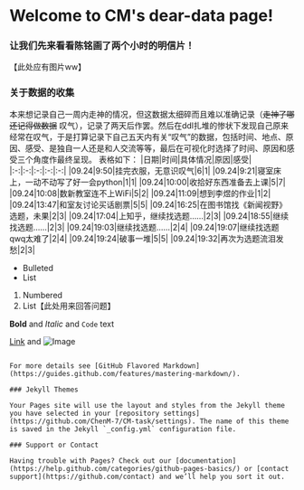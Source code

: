 # Welcome to CM's dear-data page!

### 让我们先来看看陈铭画了两个小时的明信片！
【此处应有图片ww】

### 关于数据的收集
本来想记录自己一周内走神的情况，但这数据太细碎而且难以准确记录（~~走神了哪还记得做数据~~ 叹气），记录了两天后作罢。然后在ddl扎堆的惨状下发现自己原来经常在叹气，于是打算记录下自己五天内有关“叹气”的数据，包括时间、地点、原因、感受、是独自一人还是和人交流等等，最后在可视化时选择了时间、原因和感受三个角度作最终呈现。
表格如下：
|日期|时间|具体情况|原因|感受|
|:-:|:-:|:-:|:-:|:-:|
|09.24|9:50|挂完衣服，无意识叹气|6|1|
|09.24|9:21|寝室床上，一动不动写了好一会python|1|1|
|09.24|10:00|收拾好东西准备去上课|5|7|
|09.24|10:08|数新教室连不上WiFi|5|2|
|09.24|11:09|想到李煜的作业|1|2|
|09.24|13:47|和室友讨论买话剧票|5|5|
|09.24|16:25|在图书馆找《新闻视野》选题，未果|2|3|
|09.24|17:04|上知乎，继续找选题……|2|3|
|09.24|18:55|继续找选题……|2|3|
|09.24|19:03|继续找选题……|2|4|
|09.24|19:07|继续找选题 qwq太难了|2|4|
|09.24|19:24|破事一堆|5|5|
|09.24|19:32|再次为选题流泪发愁|2|3|



- Bulleted
- List

1. Numbered
2. List【此处用来回答问题】

**Bold** and _Italic_ and `Code` text

[Link](url) and ![Image](src)
```

For more details see [GitHub Flavored Markdown](https://guides.github.com/features/mastering-markdown/).

### Jekyll Themes

Your Pages site will use the layout and styles from the Jekyll theme you have selected in your [repository settings](https://github.com/ChenM-7/CM-task/settings). The name of this theme is saved in the Jekyll `_config.yml` configuration file.

### Support or Contact

Having trouble with Pages? Check out our [documentation](https://help.github.com/categories/github-pages-basics/) or [contact support](https://github.com/contact) and we’ll help you sort it out.
